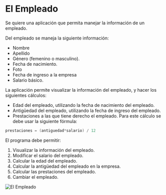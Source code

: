 # El Empleado

Se quiere una aplicación que permita manejar la información de un empleado.


Del empleado se maneja la siguiente información:

- Nombre
- Apellido
- Género (femenino o masculino).
- Fecha de nacimiento.
- Foto
- Fecha de ingreso a la empresa
- Salario básico.

La aplicación permite visualizar la información del empleado, y hacer los siguientes cálculos:

- Edad del empleado, utilizando la fecha de nacimiento del empleado.
- Antigüedad del empleado, utilizando la fecha de ingreso del empleado.
- Prestaciones a las que tiene derecho el empleado. Para este cálculo se debe usar la siguiente fórmula:

```java
prestaciones = (antiguedad*salario) / 12
```

El programa debe permitir:


1. Visualizar la información del empleado.
2. Modificar el salario del empleado.
3. Calcular la edad del empleado.
4. Calcular la antigüedad del empleado en la empresa.
5. Calcular las prestaciones del empleado.
6. Cambiar el empleado.

![El Empleado](https://cupi2.virtual.uniandes.edu.co/images/APO1/N1/CasosEstudio/Empleado/n1-empleado.png)
